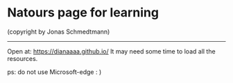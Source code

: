 # Natours page for learning
(copyright by Jonas Schmedtmann)

-----------
Open at: https://dianaaaa.github.io/
It may need some time to load all the resources.

ps: do not use Microsoft-edge : )
